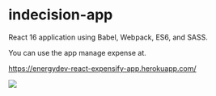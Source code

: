# indecision-app

React 16 application using Babel, Webpack, ES6, and SASS. 

You can use the app manage expense at.

https://energydev-react-expensify-app.herokuapp.com/

<img src="https://energydev.github.io/images/ReadMe/ExpensifyApp.JPG"/>